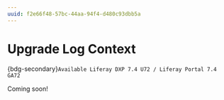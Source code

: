 ```yaml
---
uuid: f2e66f48-57bc-44aa-94f4-d480c93dbb5a
---
```

# Upgrade Log Context

{bdg-secondary}`Available Liferay DXP 7.4 U72 / Liferay Portal 7.4 GA72`

Coming soon!

